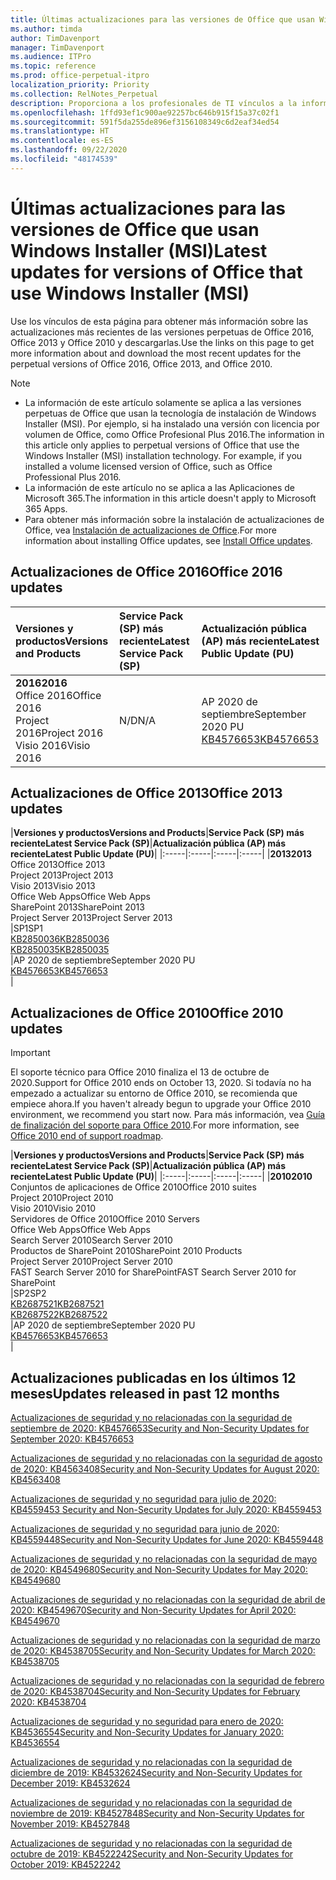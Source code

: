```yaml
---
title: Últimas actualizaciones para las versiones de Office que usan Windows Installer (MSI)
ms.author: timda
author: TimDavenport
manager: TimDavenport
ms.audience: ITPro
ms.topic: reference
ms.prod: office-perpetual-itpro
localization_priority: Priority
ms.collection: RelNotes_Perpetual
description: Proporciona a los profesionales de TI vínculos a la información de las últimas actualizaciones de las versiones perpetuas de Office 2016, Office 2013 y Office 2010.
ms.openlocfilehash: 1ffd93ef1c900ae92257bc646b915f15a37c02f1
ms.sourcegitcommit: 591f5da255de896ef3156108349c6d2eaf34ed54
ms.translationtype: HT
ms.contentlocale: es-ES
ms.lasthandoff: 09/22/2020
ms.locfileid: "48174539"
---
```

# <a name="latest-updates-for-versions-of-office-that-use-windows-installer-msi"></a><span data-ttu-id="207ae-103">Últimas actualizaciones para las versiones de Office que usan Windows Installer (MSI)</span><span class="sxs-lookup"><span data-stu-id="207ae-103">Latest updates for versions of Office that use Windows Installer (MSI)</span></span>

<span data-ttu-id="207ae-104">Use los vínculos de esta página para obtener más información sobre las actualizaciones más recientes de las versiones perpetuas de Office 2016, Office 2013 y Office 2010 y descargarlas.</span><span class="sxs-lookup"><span data-stu-id="207ae-104">Use the links on this page to get more information about and download the most recent updates for the perpetual versions of Office 2016, Office 2013, and Office 2010.</span></span>
  
 
> [!NOTE]
> - <span data-ttu-id="207ae-p101">La información de este artículo solamente se aplica a las versiones perpetuas de Office que usan la tecnología de instalación de Windows Installer (MSI). Por ejemplo, si ha instalado una versión con licencia por volumen de Office, como Office Profesional Plus 2016.</span><span class="sxs-lookup"><span data-stu-id="207ae-p101">The information in this article only applies to perpetual versions of Office that use the Windows Installer (MSI) installation technology. For example, if you installed a volume licensed version of Office, such as Office Professional Plus 2016.</span></span>
> - <span data-ttu-id="207ae-107">La información de este artículo no se aplica a las Aplicaciones de Microsoft 365.</span><span class="sxs-lookup"><span data-stu-id="207ae-107">The information in this article doesn't apply to Microsoft 365 Apps.</span></span>
> - <span data-ttu-id="207ae-108">Para obtener más información sobre la instalación de actualizaciones de Office, vea [Instalación de actualizaciones de Office](https://support.office.com/article/2ab296f3-7f03-43a2-8e50-46de917611c5).</span><span class="sxs-lookup"><span data-stu-id="207ae-108">For more information about installing Office updates, see [Install Office updates](https://support.office.com/article/2ab296f3-7f03-43a2-8e50-46de917611c5).</span></span> 


## <a name="office-2016-updates"></a><span data-ttu-id="207ae-109">Actualizaciones de Office 2016</span><span class="sxs-lookup"><span data-stu-id="207ae-109">Office 2016 updates</span></span>

|<span data-ttu-id="207ae-110">**Versiones y productos**</span><span class="sxs-lookup"><span data-stu-id="207ae-110">**Versions and Products**</span></span>|<span data-ttu-id="207ae-111">**Service Pack (SP) más reciente**</span><span class="sxs-lookup"><span data-stu-id="207ae-111">**Latest Service Pack (SP)**</span></span>|<span data-ttu-id="207ae-112">**Actualización pública (AP) más reciente**</span><span class="sxs-lookup"><span data-stu-id="207ae-112">**Latest Public Update (PU)**</span></span>|
|:-----|:-----|:-----|
|<span data-ttu-id="207ae-113">**2016**</span><span class="sxs-lookup"><span data-stu-id="207ae-113">**2016**</span></span> <br/> <span data-ttu-id="207ae-114">Office 2016</span><span class="sxs-lookup"><span data-stu-id="207ae-114">Office 2016</span></span>  <br/> <span data-ttu-id="207ae-115">Project 2016</span><span class="sxs-lookup"><span data-stu-id="207ae-115">Project 2016</span></span>  <br/> <span data-ttu-id="207ae-116">Visio 2016</span><span class="sxs-lookup"><span data-stu-id="207ae-116">Visio 2016</span></span>  <br/> |<span data-ttu-id="207ae-117">N/D</span><span class="sxs-lookup"><span data-stu-id="207ae-117">N/A</span></span>  <br/> |<span data-ttu-id="207ae-118">AP 2020 de septiembre</span><span class="sxs-lookup"><span data-stu-id="207ae-118">September 2020 PU</span></span>  <br/> [<span data-ttu-id="207ae-119">KB4576653</span><span class="sxs-lookup"><span data-stu-id="207ae-119">KB4576653</span></span>](https://support.microsoft.com/help/4576653) <br/> |
   
## <a name="office-2013-updates"></a><span data-ttu-id="207ae-120">Actualizaciones de Office 2013</span><span class="sxs-lookup"><span data-stu-id="207ae-120">Office 2013 updates</span></span>

|<span data-ttu-id="207ae-121">**Versiones y productos**</span><span class="sxs-lookup"><span data-stu-id="207ae-121">**Versions and Products**</span></span>|<span data-ttu-id="207ae-122">**Service Pack (SP) más reciente**</span><span class="sxs-lookup"><span data-stu-id="207ae-122">**Latest Service Pack (SP)**</span></span>|<span data-ttu-id="207ae-123">**Actualización pública (AP) más reciente**</span><span class="sxs-lookup"><span data-stu-id="207ae-123">**Latest Public Update (PU)**</span></span>|
|:-----|:-----|:-----|:-----|
|<span data-ttu-id="207ae-124">**2013**</span><span class="sxs-lookup"><span data-stu-id="207ae-124">**2013**</span></span> <br/> <span data-ttu-id="207ae-125">Office 2013</span><span class="sxs-lookup"><span data-stu-id="207ae-125">Office 2013</span></span>  <br/> <span data-ttu-id="207ae-126">Project 2013</span><span class="sxs-lookup"><span data-stu-id="207ae-126">Project 2013</span></span>  <br/> <span data-ttu-id="207ae-127">Visio 2013</span><span class="sxs-lookup"><span data-stu-id="207ae-127">Visio 2013</span></span>  <br/> <span data-ttu-id="207ae-128">Office Web Apps</span><span class="sxs-lookup"><span data-stu-id="207ae-128">Office Web Apps</span></span>  <br/> <span data-ttu-id="207ae-129">SharePoint 2013</span><span class="sxs-lookup"><span data-stu-id="207ae-129">SharePoint 2013</span></span>  <br/> <span data-ttu-id="207ae-130">Project Server 2013</span><span class="sxs-lookup"><span data-stu-id="207ae-130">Project Server 2013</span></span>  <br/> |<span data-ttu-id="207ae-131">SP1</span><span class="sxs-lookup"><span data-stu-id="207ae-131">SP1</span></span> <br/> [<span data-ttu-id="207ae-132">KB2850036</span><span class="sxs-lookup"><span data-stu-id="207ae-132">KB2850036</span></span>](https://support.microsoft.com/kb/2850036) <br/>[<span data-ttu-id="207ae-133">KB2850035</span><span class="sxs-lookup"><span data-stu-id="207ae-133">KB2850035</span></span>](https://support.microsoft.com/kb/2850035) <br/> |<span data-ttu-id="207ae-134">AP 2020 de septiembre</span><span class="sxs-lookup"><span data-stu-id="207ae-134">September 2020 PU</span></span>  <br/> [<span data-ttu-id="207ae-135">KB4576653</span><span class="sxs-lookup"><span data-stu-id="207ae-135">KB4576653</span></span>](https://support.microsoft.com/help/4576653) <br/> |
   
## <a name="office-2010-updates"></a><span data-ttu-id="207ae-136">Actualizaciones de Office 2010</span><span class="sxs-lookup"><span data-stu-id="207ae-136">Office 2010 updates</span></span>
> [!IMPORTANT]
> <span data-ttu-id="207ae-137">El soporte técnico para Office 2010 finaliza el 13 de octubre de 2020.</span><span class="sxs-lookup"><span data-stu-id="207ae-137">Support for Office 2010 ends on October 13, 2020.</span></span> <span data-ttu-id="207ae-138">Si todavía no ha empezado a actualizar su entorno de Office 2010, se recomienda que empiece ahora.</span><span class="sxs-lookup"><span data-stu-id="207ae-138">If you haven't already begun to upgrade your Office 2010 environment, we recommend you start now.</span></span> <span data-ttu-id="207ae-139">Para más información, vea [Guía de finalización del soporte para Office 2010](https://docs.microsoft.com/DeployOffice/office-2010-end-support-roadmap).</span><span class="sxs-lookup"><span data-stu-id="207ae-139">For more information, see [Office 2010 end of support roadmap](https://docs.microsoft.com/DeployOffice/office-2010-end-support-roadmap).</span></span> 

|<span data-ttu-id="207ae-140">**Versiones y productos**</span><span class="sxs-lookup"><span data-stu-id="207ae-140">**Versions and Products**</span></span>|<span data-ttu-id="207ae-141">**Service Pack (SP) más reciente**</span><span class="sxs-lookup"><span data-stu-id="207ae-141">**Latest Service Pack (SP)**</span></span>|<span data-ttu-id="207ae-142">**Actualización pública (AP) más reciente**</span><span class="sxs-lookup"><span data-stu-id="207ae-142">**Latest Public Update (PU)**</span></span>|
|:-----|:-----|:-----|:-----|
|<span data-ttu-id="207ae-143">**2010**</span><span class="sxs-lookup"><span data-stu-id="207ae-143">**2010**</span></span> <br/> <span data-ttu-id="207ae-144">Conjuntos de aplicaciones de Office 2010</span><span class="sxs-lookup"><span data-stu-id="207ae-144">Office 2010 suites</span></span>  <br/> <span data-ttu-id="207ae-145">Project 2010</span><span class="sxs-lookup"><span data-stu-id="207ae-145">Project 2010</span></span>  <br/> <span data-ttu-id="207ae-146">Visio 2010</span><span class="sxs-lookup"><span data-stu-id="207ae-146">Visio 2010</span></span>  <br/> <span data-ttu-id="207ae-147">Servidores de Office 2010</span><span class="sxs-lookup"><span data-stu-id="207ae-147">Office 2010 Servers</span></span>  <br/> <span data-ttu-id="207ae-148">Office Web Apps</span><span class="sxs-lookup"><span data-stu-id="207ae-148">Office Web Apps</span></span>  <br/> <span data-ttu-id="207ae-149">Search Server 2010</span><span class="sxs-lookup"><span data-stu-id="207ae-149">Search Server 2010</span></span>  <br/> <span data-ttu-id="207ae-150">Productos de SharePoint 2010</span><span class="sxs-lookup"><span data-stu-id="207ae-150">SharePoint 2010 Products</span></span>  <br/> <span data-ttu-id="207ae-151">Project Server 2010</span><span class="sxs-lookup"><span data-stu-id="207ae-151">Project Server 2010</span></span>  <br/> <span data-ttu-id="207ae-152">FAST Search Server 2010 for SharePoint</span><span class="sxs-lookup"><span data-stu-id="207ae-152">FAST Search Server 2010 for SharePoint</span></span>  <br/> |<span data-ttu-id="207ae-153">SP2</span><span class="sxs-lookup"><span data-stu-id="207ae-153">SP2</span></span> <br/>[<span data-ttu-id="207ae-154">KB2687521</span><span class="sxs-lookup"><span data-stu-id="207ae-154">KB2687521</span></span>](https://support.microsoft.com/kb/2687521) <br/> [<span data-ttu-id="207ae-155">KB2687522</span><span class="sxs-lookup"><span data-stu-id="207ae-155">KB2687522</span></span>](https://support.microsoft.com/kb/2687522) <br/> |<span data-ttu-id="207ae-156">AP 2020 de septiembre</span><span class="sxs-lookup"><span data-stu-id="207ae-156">September 2020 PU</span></span>  <br/> [<span data-ttu-id="207ae-157">KB4576653</span><span class="sxs-lookup"><span data-stu-id="207ae-157">KB4576653</span></span>](https://support.microsoft.com/help/4576653) <br/>|
   

   
## <a name="updates-released-in-past-12-months"></a><span data-ttu-id="207ae-158">Actualizaciones publicadas en los últimos 12 meses</span><span class="sxs-lookup"><span data-stu-id="207ae-158">Updates released in past 12 months</span></span>
[<span data-ttu-id="207ae-159">Actualizaciones de seguridad y no relacionadas con la seguridad de septiembre de 2020: KB4576653</span><span class="sxs-lookup"><span data-stu-id="207ae-159">Security and Non-Security Updates for September 2020: KB4576653</span></span>](https://support.microsoft.com/help/4576653)

[<span data-ttu-id="207ae-160">Actualizaciones de seguridad y no relacionadas con la seguridad de agosto de 2020: KB4563408</span><span class="sxs-lookup"><span data-stu-id="207ae-160">Security and Non-Security Updates for August 2020: KB4563408</span></span>](https://support.microsoft.com/help/4563408)

[<span data-ttu-id="207ae-161"> Actualizaciones de seguridad y no seguridad para julio de 2020: KB4559453 </span><span class="sxs-lookup"><span data-stu-id="207ae-161">Security and Non-Security Updates for July 2020: KB4559453</span></span>](https://support.microsoft.com/help/4559453)

[<span data-ttu-id="207ae-162">Actualizaciones de seguridad y no seguridad para junio de 2020: KB4559448</span><span class="sxs-lookup"><span data-stu-id="207ae-162">Security and Non-Security Updates for June 2020: KB4559448</span></span>](https://support.microsoft.com/help/4559448)

[<span data-ttu-id="207ae-163">Actualizaciones de seguridad y no relacionadas con la seguridad de mayo de 2020: KB4549680</span><span class="sxs-lookup"><span data-stu-id="207ae-163">Security and Non-Security Updates for May 2020: KB4549680</span></span>](https://support.microsoft.com/help/4549680)

[<span data-ttu-id="207ae-164">Actualizaciones de seguridad y no relacionadas con la seguridad de abril de 2020: KB4549670</span><span class="sxs-lookup"><span data-stu-id="207ae-164">Security and Non-Security Updates for April 2020: KB4549670</span></span>](https://support.microsoft.com/help/4549670)

[<span data-ttu-id="207ae-165">Actualizaciones de seguridad y no relacionadas con la seguridad de marzo de 2020: KB4538705</span><span class="sxs-lookup"><span data-stu-id="207ae-165">Security and Non-Security Updates for March 2020: KB4538705</span></span>](https://support.microsoft.com/help/4538705)

[<span data-ttu-id="207ae-166">Actualizaciones de seguridad y no relacionadas con la seguridad de febrero de 2020: KB4538704</span><span class="sxs-lookup"><span data-stu-id="207ae-166">Security and Non-Security Updates for February 2020: KB4538704</span></span>](https://support.microsoft.com/help/4538704)

[<span data-ttu-id="207ae-167">Actualizaciones de seguridad y no seguridad para enero de 2020: KB4536554</span><span class="sxs-lookup"><span data-stu-id="207ae-167">Security and Non-Security Updates for January 2020: KB4536554</span></span>](https://support.microsoft.com/help/4536554)

[<span data-ttu-id="207ae-168">Actualizaciones de seguridad y no relacionadas con la seguridad de diciembre de 2019: KB4532624</span><span class="sxs-lookup"><span data-stu-id="207ae-168">Security and Non-Security Updates for December 2019: KB4532624</span></span>](https://support.microsoft.com/help/4532624)

[<span data-ttu-id="207ae-169">Actualizaciones de seguridad y no relacionadas con la seguridad de noviembre de 2019: KB4527848</span><span class="sxs-lookup"><span data-stu-id="207ae-169">Security and Non-Security Updates for November 2019: KB4527848</span></span>](https://support.microsoft.com/help/4527848)

[<span data-ttu-id="207ae-170">Actualizaciones de seguridad y no relacionadas con la seguridad de octubre de 2019: KB4522242</span><span class="sxs-lookup"><span data-stu-id="207ae-170">Security and Non-Security Updates for October 2019: KB4522242</span></span>](https://support.microsoft.com/help/4522242)





</br>